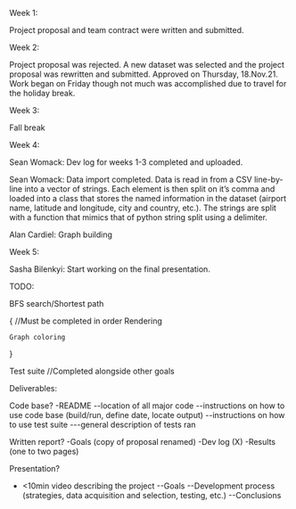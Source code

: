Week 1:

Project proposal and team contract were written and submitted.

Week 2:

Project proposal was rejected. A new dataset was selected and the project proposal
was rewritten and submitted. Approved on Thursday, 18.Nov.21. Work began on Friday
though not much was accomplished due to travel for the holiday break.

Week 3:

Fall break

Week 4:

Sean Womack: Dev log for weeks 1-3 completed and uploaded.

Sean Womack: Data import completed. Data is read in from a CSV line-by-line into a
vector of strings. Each element is then split on it’s comma and loaded into a class
that stores the named information in the dataset (airport name, latitude and longitude,
city and country, etc.). The strings are split with a function that mimics that of
python string split using a delimiter.

Alan Cardiel: Graph building

Week 5:

Sasha Bilenkyi: Start working on the final presentation. 



TODO:

BFS search/Shortest path

{ //Must be completed in order
	Rendering

	Graph coloring
}

Test suite //Completed alongside other goals



Deliverables:

Code base?
-README
--location of all major code
--instructions on how to use code base (build/run, define date, locate output)
--instructions on how to use test suite
---general description of tests ran

Written report?
-Goals (copy of proposal renamed)
-Dev log (X)
-Results (one to two pages)

Presentation?
- <10min video describing the project
--Goals
--Development process (strategies, data acquisition and selection, testing, etc.)
--Conclusions

